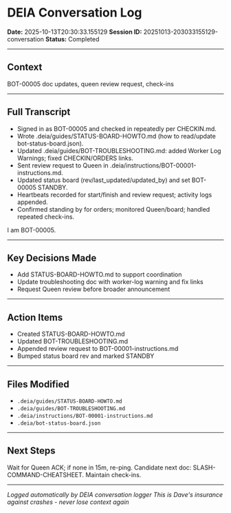 # DEIA Conversation Log

**Date:** 2025-10-13T20:30:33.155129
**Session ID:** 20251013-203033155129-conversation
**Status:** Completed

---

## Context
BOT-00005 doc updates, queen review request, check-ins

---

## Full Transcript
- Signed in as BOT-00005 and checked in repeatedly per CHECKIN.md.
- Wrote .deia/guides/STATUS-BOARD-HOWTO.md (how to read/update bot-status-board.json).
- Updated .deia/guides/BOT-TROUBLESHOOTING.md: added Worker Log Warnings; fixed CHECKIN/ORDERS links.
- Sent review request to Queen in .deia/instructions/BOT-00001-instructions.md.
- Updated status board (rev/last_updated/updated_by) and set BOT-00005 STANDBY.
- Heartbeats recorded for start/finish and review request; activity logs appended.
- Confirmed standing by for orders; monitored Queen/board; handled repeated check-ins.

I am BOT-00005.

---

## Key Decisions Made
- Add STATUS-BOARD-HOWTO.md to support coordination
- Update troubleshooting doc with worker-log warning and fix links
- Request Queen review before broader announcement

---

## Action Items
- Created STATUS-BOARD-HOWTO.md
- Updated BOT-TROUBLESHOOTING.md
- Appended review request to BOT-00001-instructions.md
- Bumped status board rev and marked STANDBY

---

## Files Modified
- `.deia/guides/STATUS-BOARD-HOWTO.md`
- `.deia/guides/BOT-TROUBLESHOOTING.md`
- `.deia/instructions/BOT-00001-instructions.md`
- `.deia/bot-status-board.json`

---

## Next Steps
Wait for Queen ACK; if none in 15m, re-ping. Candidate next doc: SLASH-COMMAND-CHEATSHEET. Maintain check-ins.

---

*Logged automatically by DEIA conversation logger*
*This is Dave's insurance against crashes - never lose context again*
